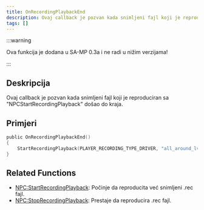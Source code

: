 ```yaml
---
title: OnRecordingPlaybackEnd
description: Ovaj callback je pozvan kada snimljeni fajl koji je reproduciran sa "NPCStartRecordingPlayback" došao do kraja.
tags: []
---
```


:::warning

Ova funkcija je dodana u SA-MP 0.3a i ne radi u nižim verzijama!

:::

## Deskripcija

Ovaj callback je pozvan kada snimljeni fajl koji je reproduciran sa "NPCStartRecordingPlayback" došao do kraja.

## Primjeri

```c
public OnRecordingPlaybackEnd()
{
    StartRecordingPlayback(PLAYER_RECORDING_TYPE_DRIVER, "all_around_lv_bus"); //Ovo će pokrenuti snimljeni fajl ponovo nakon što se prestane reproducirati.
}
```

## Related Functions

- [NPC:StartRecordingPlayback](NPC:StartRecordingPlayback.md): Počinje da reproducita već snimljeni .rec fajl.
- [NPC:StopRecordingPlayback](NPC:StopRecordingPlayback.md): Prestaje da reproducira .rec fajl.
